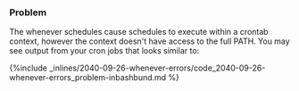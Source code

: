 <!-- post: -->


### Problem
The whenever schedules cause schedules to execute within a crontab context, however the context doesn't have access to the full PATH.
You may see output from your cron jobs that looks similar to:



{%include _inlines/2040-09-26-whenever-errors/code_2040-09-26-whenever-errors_problem-inbashbund.md %}



